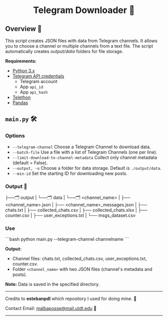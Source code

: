 <div align="center">

# Telegram Downloader 📌
</div>

## Overview 📖

This script creates JSON files with data from Telegram channels. It allows you to choose a channel or multiple channels from a text file. The script automatically creates *output/data* folders for file storage. 

**Requirements:**

- [Python 3.x](https://www.python.org/)
- [Telegram API credentials](https://my.telegram.org/auth?to=apps)
    - Telegram account
    - App `api_id`
    - App `api_hash`
- [Telethon](https://docs.telethon.dev/en/stable/)
- [Pandas](https://pandas.pydata.org/)

## `main.py` 🛠️
### Options

- `--telegram-channel` Choose a Telegram Channel to download data.
- `--batch-file` Use a file with a list of Telegram Channels (one per line).
- `--limit-download-to-channel-metadata` Collect only channel metadata (default = False).
- `--output, -o` Choose a folder for data storage. Default is `./output/data`.
- `--min-id` Set the starting ID for downloading new posts.

### Output 📂
├──🗂 output
| └──🗂 data
| └──🗂 <channel_name>
| ├── <channel_name>.json
| ├── <channel_name>_messages.json
| ├── chats.txt
| ├── collected_chats.csv
| ├── collected_chats.xlsx
| ├── counter.csv
| ├── user_exceptions.txt
| └── msgs_dataset.csv

### Use

´´´bash
python main.py --telegram-channel channelname
´´´

**Output:**
- Channel files: chats.txt, collected_chats.csv, user_exceptions.txt, counter.csv.
- Folder `<channel_name>` with two JSON files (channel's metadata and posts).


**Note:** Data is saved in the specified directory.

---

Credits to **estebanpdl** which repository I used for doing mine. 🙌

Contact Email: malbaposse@mail.utdt.edu 📧

---
